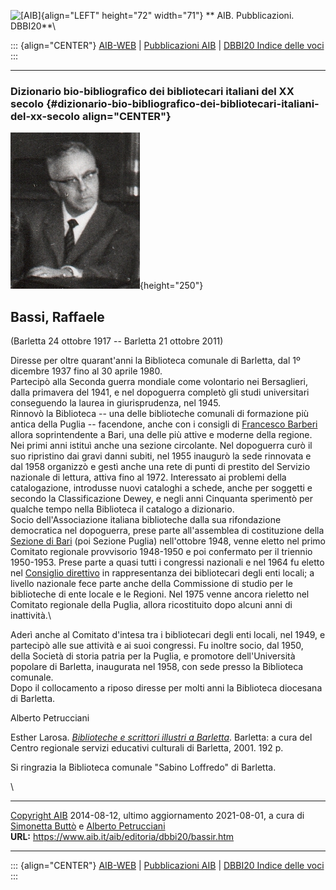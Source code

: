 ![\[AIB\]](/aib/wi/aibv72.gif){align="LEFT" height="72" width="71"}
** AIB. Pubblicazioni. DBBI20**\

::: {align="CENTER"}
[AIB-WEB](/) \| [Pubblicazioni AIB](/pubblicazioni/) \| [DBBI20 Indice
delle voci](dbbi20.htm)
:::

------------------------------------------------------------------------

### Dizionario bio-bibliografico dei bibliotecari italiani del XX secolo {#dizionario-bio-bibliografico-dei-bibliotecari-italiani-del-xx-secolo align="CENTER"}

![\[Ritratto\]](bassir.jpg){height="250"}

## Bassi, Raffaele

(Barletta 24 ottobre 1917 -- Barletta 21 ottobre 2011)

Diresse per oltre quarant\'anni la Biblioteca comunale di Barletta, dal
1º dicembre 1937 fino al 30 aprile 1980.\
Partecipò alla Seconda guerra mondiale come volontario nei Bersaglieri,
dalla primavera del 1941, e nel dopoguerra completò gli studi
universitari conseguendo la laurea in giurisprudenza, nel 1945.\
Rinnovò la Biblioteca -- una delle biblioteche comunali di formazione
più antica della Puglia -- facendone, anche con i consigli di [Francesco
Barberi](barberi.htm) allora soprintendente a Bari, una delle più attive
e moderne della regione. Nei primi anni istituì anche una sezione
circolante. Nel dopoguerra curò il suo ripristino dai gravi danni
subiti, nel 1955 inaugurò la sede rinnovata e dal 1958 organizzò e gestì
anche una rete di punti di prestito del Servizio nazionale di lettura,
attiva fino al 1972. Interessato ai problemi della catalogazione,
introdusse nuovi cataloghi a schede, anche per soggetti e secondo la
Classificazione Dewey, e negli anni Cinquanta sperimentò per qualche
tempo nella Biblioteca il catalogo a dizionario.\
Socio dell\'Associazione italiana biblioteche dalla sua rifondazione
democratica nel dopoguerra, prese parte all\'assemblea di costituzione
della [Sezione di Bari](/aib/stor/sezioni/pug.htm) (poi Sezione Puglia)
nell\'ottobre 1948, venne eletto nel primo Comitato regionale
provvisorio 1948-1950 e poi confermato per il triennio 1950-1953. Prese
parte a quasi tutti i congressi nazionali e nel 1964 fu eletto nel
[Consiglio direttivo](/aib/stor/cariche60.htm) in rappresentanza dei
bibliotecari degli enti locali; a livello nazionale fece parte anche
della Commissione di studio per le biblioteche di ente locale e le
Regioni. Nel 1975 venne ancora rieletto nel Comitato regionale della
Puglia, allora ricostituito dopo alcuni anni di inattività.\

Aderì anche al Comitato d\'intesa tra i bibliotecari degli enti locali,
nel 1949, e partecipò alle sue attività e ai suoi congressi. Fu inoltre
socio, dal 1950, della Società di storia patria per la Puglia, e
promotore dell\'Università popolare di Barletta, inaugurata nel 1958,
con sede presso la Biblioteca comunale.\
Dopo il collocamento a riposo diresse per molti anni la Biblioteca
diocesana di Barletta.

Alberto Petrucciani

Esther Larosa. *[Biblioteche e scrittori illustri a
Barletta](http://www.pugliadigitallibrary.it/media/00/00/38/645.pdf)*.
Barletta: a cura del Centro regionale servizi educativi culturali di
Barletta, 2001. 192 p.

Si ringrazia la Biblioteca comunale \"Sabino Loffredo\" di Barletta.

\

------------------------------------------------------------------------

[Copyright AIB](/su-questo-sito/dichiarazione-di-copyright-aib-web/)
2014-08-12, ultimo aggiornamento 2021-08-01, a cura di [Simonetta
Buttò](/aib/redazione3.htm) e [Alberto
Petrucciani](/su-questo-sito/redazione-aib-web/)\
**URL:** https://www.aib.it/aib/editoria/dbbi20/bassir.htm

------------------------------------------------------------------------

::: {align="CENTER"}
[AIB-WEB](/) \| [Pubblicazioni AIB](/pubblicazioni/) \| [DBBI20 Indice
delle voci](dbbi20.htm)
:::
